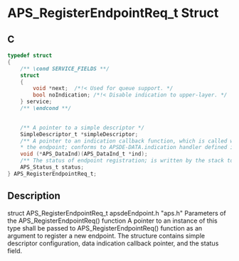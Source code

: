 # APS_RegisterEndpointReq_t Struct

## C

```c
typedef struct
{
    /** \cond SERVICE_FIELDS **/
    struct
    {
        void *next;  /*!< Used for queue support. */
        bool noIndication; /*!< Disable indication to upper-layer. */
    } service;
    /** \endcond **/

    
    /** A pointer to a simple descriptor */
    SimpleDescriptor_t *simpleDescriptor;
    /** A pointer to an indication callback function, which is called when data is received addressed to
    * the endpoint; conforms to APSDE-DATA.indication handler defined in ZigBee spec r19, 2.2.4.1.3.1, page 30. */
    void (*APS_DataInd)(APS_DataInd_t *ind);
    /** The status of endpoint registration; is written by the stack to report the result of the operation */
    APS_Status_t status;
} APS_RegisterEndpointReq_t;

```
## Description

  struct APS_RegisterEndpointReq_t apsdeEndpoint.h "aps.h"
  Parameters of the APS_RegisterEndpointReq() function
  A pointer to an instance of this type shall be passed to APS_RegisterEndpointReq() function
  as an argument to register a new endpoint. The structure contains simple descriptor
  configuration, data indication callback pointer, and the status field. 




